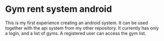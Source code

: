 # Gym rent system android
This is my first experience creating an android system. It can be used together with the api system from my other repository. It currently has only a login, and a list of gyms. A registered user can access the gym list.

